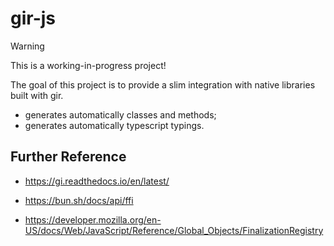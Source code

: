 # gir-js

> [!WARNING]
> This is a working-in-progress project!


The goal of this project is to provide a slim integration with native libraries built with gir.

- generates automatically classes and methods;
- generates automatically typescript typings.

## Further Reference


- https://gi.readthedocs.io/en/latest/
- https://bun.sh/docs/api/ffi

- https://developer.mozilla.org/en-US/docs/Web/JavaScript/Reference/Global_Objects/FinalizationRegistry